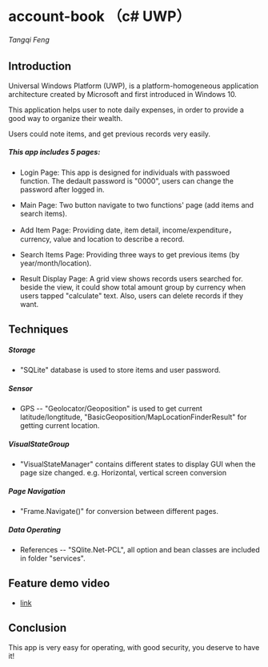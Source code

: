 # account-book （c# UWP）

###### Tangqi Feng

## Introduction
Universal Windows Platform (UWP), is a platform-homogeneous application architecture created by Microsoft and first introduced in Windows 10. 

This application helps user to note daily expenses, in order to provide a good way to organize their wealth.

Users could note items, and get previous records very easily.

##### This app includes 5 pages:

- Login Page: This app is designed for individuals with passwoed function. The dedault password is "0000", users can change the password after logged in. 

- Main Page: Two button navigate to two functions' page (add items and search items).

- Add Item Page: Providing date, item detail, income/expenditure， currency, value and location to describe a record.

- Search Items Page: Providing three ways to get previous items (by year/month/location).

- Result Display Page: A grid view shows records users searched for. beside the view, it could show total amount group by currency when users tapped "calculate" text. Also, users can delete records if they want.

## Techniques

##### Storage
- "SQLite" database is used to store items and user password.

##### Sensor
- GPS -- "Geolocator/Geoposition" is used to get current latitude/longtitude, "BasicGeoposition/MapLocationFinderResult"
 for getting current location.
 
##### VisualStateGroup
- "VisualStateManager" contains different states to display GUI when the page size changed.   e.g. Horizontal, vertical screen conversion
 
##### Page Navigation 
- "Frame.Navigate()" for conversion between different pages.

##### Data Operating
- References -- "SQlite.Net-PCL", all option and bean classes are included in folder "services".

## Feature demo video 
- [link](https://youtu.be/SDttFqB1i74)

## Conclusion
This app is very easy for operating, with good security, you deserve to have it!

